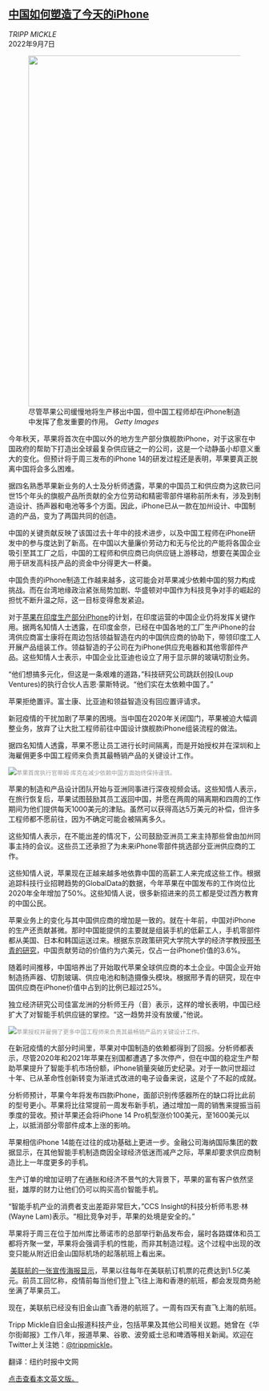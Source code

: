 <!--1662525423000-->
[中国如何塑造了今天的iPhone](https://cn.nytimes.com/technology/20220907/china-apple-iphone/)
------

<address>TRIPP MICKLE</address><time pudate="2022-09-07 12:23:56" datetime="2022-09-07 12:23:56">2022年9月7日</time><figure><img src="https://images.weserv.nl/?url=static01.nyt.com/images/2022/09/01/business/00iphone-china-1/merlin_207233061_3adfe012-417a-4e4d-920e-bef94a5c710c-master1050.jpg" width="1050" height="700"><figcaption>尽管苹果公司缓慢地将生产移出中国，但中国工程师却在iPhone制造中发挥了愈发重要的作用。 <cite>Getty Images</cite></figcaption></figure><section><p>今年秋天，苹果将首次在中国以外的地方生产部分旗舰款iPhone，对于这家在中国政府的帮助下打造出全球最复杂供应链之一的公司，这是一个动静虽小却意义重大的变化。但预计将于周三发布的iPhone 14的研发过程还是表明，苹果要真正脱离中国将会多么困难。</p><p>据四名熟悉苹果新业务的人士及分析师透露，苹果的中国员工和供应商为这款已问世15个年头的旗舰产品所贡献的全方位劳动和精密零部件堪称前所未有，涉及到制造设计、扬声器和电池等多个方面。因此，iPhone已从一款在加州设计、中国制造的产品，变为了两国共同的创造。</p><p>中国的关键贡献反映了该国过去十年中的技术进步，以及中国工程师在iPhone研发中的参与度达到了新高。在中国以大量廉价劳动力和无与伦比的产能将各国企业吸引至其工厂之后，中国的工程师和供应商已向供应链上游移动，想要在美国企业用于研发高科技产品的资金中分得更大一杯羹。</p><p>中国负责的iPhone制造工作越来越多，这可能会对苹果减少依赖中国的努力构成挑战。而在台湾地缘政治紧张局势加剧、华盛顿对中国作为科技竞争对手的崛起的担忧不断升温之际，这一目标变得愈发紧迫。</p><p>对于<a href="https://cn.nytimes.com/business/20220902/tech-companies-china/">苹果在印度生产部分iPhone</a>的计划，在印度运营的中国企业仍将发挥关键作用。据两名知情人士透露，在印度金奈，已经在中国各地的工厂生产iPhone的台湾供应商富士康将在周边包括领益智造在内的中国供应商的协助下，带领印度工人开展产品组装工作。领益智造的子公司在为iPhone供应充电器和其他零部件产品。这些知情人士表示，中国企业比亚迪也设立了用于显示屏的玻璃切割业务。</p><p>“他们想搞多元化，但这是一条艰难的道路，”科技研究公司跳跃创投(Loup Ventures)的执行合伙人吉恩·蒙斯特说。“他们实在太依赖中国了。”</p><p>苹果拒绝置评。富士康、比亚迪和领益智造没有回应置评请求。</p><p>新冠疫情的干扰加剧了苹果的困境。当中国在2020年关闭国门，苹果被迫大幅调整业务，放弃了让大批工程师前往中国设计旗舰款iPhone组装流程的做法。</p><p>据四名知情人透露，苹果不愿让员工进行长时间隔离，而是开始授权并在深圳和上海雇佣更多中国工程师来负责其最畅销产品的关键设计工作。</p><p><img src="https://images.weserv.nl/?url=static01.nyt.com/images/2022/09/01/business/00iphone-china-2/merlin_160569597_b4d2d633-3881-4c8f-9ae7-c726263c6ac5-master1050.jpg"><small style="color: #999;">苹果首席执行官蒂姆·库克在减少依赖中国方面始终保持谨慎。</small></p><p>苹果的制造和产品设计团队开始与亚洲同事进行深夜视频会话。这些知情人表示，在旅行恢复后，苹果试图鼓励其员工返回中国，并愿在两周的隔离期和四周的工作期间为他们提供每天1000美元的津贴。虽然可以获得高达5万美元的补偿，但许多工程师都不愿前往，因为不确定可能会被隔离多久。</p><p>这些知情人表示，在不能出差的情况下，公司鼓励亚洲员工来主持那些曾由加州同事主持的会议。这些员工还承担了为未来iPhone零部件挑选部分亚洲供应商的工作。</p><p>这些知情人说，苹果现在正越来越多地依靠中国的高薪工人来完成这些工作。根据追踪科技行业招聘趋势的GlobalData的数据，今年苹果在中国发布的工作岗位比2020年全年增加了50%。这些知情人说，很多新招进来的员工都是受过西方教育的中国公民。</p><p>苹果业务上的变化与其中国供应商的增加是一致的。就在十年前，中国对iPhone的生产还贡献甚微。那时中国能提供的主要就是组装手机的低薪工人，手机零部件都从美国、日本和韩国运送过来。根据东京政策研究大学院大学的经济学教授<a rel="noopener noreferrer" target="_blank" href="https://econpapers.repec.org/paper/ngidpaper/19-21.htm">邢予青的研究</a>，中国贡献劳动的价值约为六美元，仅占一台iPhone价值的3.6%。</p><p>随着时间推移，中国培养出了开始取代苹果全球供应商的本土企业。中国企业开始制造扬声器、切割玻璃、供应电池和制造摄像头模块。根据邢予青的研究，现在中国供应商在iPhone价值中占到的比例已超过25%。</p><p>独立经济研究公司佳富龙洲的分析师王丹（音）表示，这样的增长表明，中国已经扩大了对智能手机供应链的掌控。“这一趋势并没有放缓，”他说。</p><p><img src="https://images.weserv.nl/?url=static01.nyt.com/images/2022/09/01/business/00iphone-china-3/merlin_200938863_87aec6bc-55ac-4d7c-a31b-8894eb21f814-master1050.jpg"><small style="color: #999;">苹果授权并雇佣了更多中国工程师来负责其最畅销产品的关键设计工作。</small></p><p>在新冠疫情的大部分时间里，苹果对中国制造的依赖都得到了回报。分析师都表示，尽管2020年和2021年苹果在别国都遭遇了多次停产，但在中国的稳定生产帮助苹果提升了智能手机市场份额，iPhone销量突破历史纪录。对于一款问世超过十年、已从革命性创新转变为渐进式改进的电子设备来说，这是个了不起的成就。</p><p>分析师预计，苹果今年将发布四款iPhone，面部识别传感器所在的缺口将比此前的型号更小。苹果将比往常提前一周发布新手机，通过增加一周的销售来提振当前季度的营收。预计苹果还会将iPhone 14 Pro机型涨价100美元，至1600美元以上，以抵消部分零部件成本上涨的影响。</p><p>苹果相信iPhone 14能在过往的成功基础上更进一步。金融公司海纳国际集团的数据显示，在其他智能手机制造商因全球经济低迷而减产之际，苹果却要求供应商制造比上一年度更多的手机。</p><p>生产订单的增加证明了在通胀和经济不景气的大背景下，苹果的富有客户依然坚挺，雄厚的财力让他们仍可以购买高价智能手机。</p><p>“智能手机产业的消费者支出差距非常巨大，”CCS Insight的科技分析师韦恩·林(Wayne Lam)表示。“相比竞争对手，苹果的处境是安全的。”</p><p>苹果将于周三在位于加州库比蒂诺市的总部举行新品发布会，届时各路媒体和员工都将齐聚一堂，苹果将会强调手机的性能，而非其制造过程。这个过程中出现的改变只能从附近旧金山国际机场的起落航班上看出来。</p><p> <a rel="noopener noreferrer" target="_blank" href="https://www.fastcompany.com/90291749/apple-buys-150-million-worth-of-plane-tickets-a-year-from-united" title="Link: https://www.fastcompany.com/90291749/apple-buys-150-million-worth-of-plane-tickets-a-year-from-united">美联航的一张宣传海报显示</a>，苹果以往每年在美联航订机票的花费达到1.5亿美元。前员工回忆称，疫情前每当他们登上飞往上海和香港的航班，都会发现商务舱坐满了苹果员工。</p><p>现在，美联航已经没有旧金山直飞香港的航班了。一周有四天有直飞上海的航班。</p></section><footer><p>Tripp Mickle自旧金山报道科技产业，包括苹果及其他公司相关议题。她曾在《华尔街邮报》工作八年，报道苹果、谷歌、波旁威士忌和啤酒等相关新闻。欢迎在Twitter上关注她：<a rel="nofollow" target="_blank" href="https://twitter.com/trippmickle">@trippmickle</a>。</p><p>翻译：纽约时报中文网<a rel="nofollow" target="_blank" href="https://www.nytimes.com/2022/09/06/technology/china-apple-iphone.html"></a></p><p><a rel="nofollow" target="_blank" href="https://www.nytimes.com/2022/09/06/technology/china-apple-iphone.html">点击查看本文英文版。</a></p></footer>
